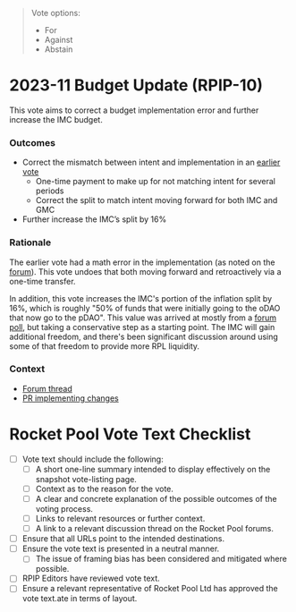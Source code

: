 > Vote options:
> - For
> - Against
> - Abstain

# 2023-11 Budget Update (RPIP-10)

This vote aims to correct a budget implementation error and further increase the IMC budget.

### Outcomes
- Correct the mismatch between intent and implementation in an [earlier vote](https://vote.rocketpool.net/#/proposal/0x510383ca82a0096fa670a260692cf7a4097e199ce4f731dc4efd97a21f19f988)
  - One-time payment to make up for not matching intent for several periods
  - Correct the split to match intent moving forward for both IMC and GMC
- Further increase the IMC’s split by 16%

### Rationale
The earlier vote had a math error in the implementation (as noted on the [forum](https://dao.rocketpool.net/t/intended-vs-actual-budget-mismatch-in-rpip-10/2053?u=valdorff)). This vote undoes that both moving forward and retroactively via a one-time transfer.

In addition, this vote increases the IMC's portion of the inflation split by 16%, which is roughly "50% of funds that were initially going to the oDAO that now go to the pDAO". This value was arrived at mostly from a [forum poll](https://dao.rocketpool.net/t/justification-for-moving-odao-inflation-to-the-imc/1939/12), but taking a conservative step as a starting point. The IMC will gain additional freedom, and there's been significant discussion around using some of that freedom to provide more RPL liquidity.  


### Context 
- [Forum thread](https://dao.rocketpool.net/t/mc-budget-update-proposal/2319)
- [PR implementing changes](https://github.com/rocket-pool/RPIPs/pull/106/files)

# Rocket Pool Vote Text Checklist
- [ ] Vote text should include the following:
  - [ ] A short one-line summary intended to display effectively on the snapshot vote-listing page.
  - [ ] Context as to the reason for the vote.
  - [ ] A clear and concrete explanation of the possible outcomes of the voting process.
  - [ ] Links to relevant resources or further context.
  - [ ] A link to a relevant discussion thread on the Rocket Pool forums.
- [ ] Ensure that all URLs point to the intended destinations.
- [ ] Ensure the vote text is presented in a neutral manner.
  - [ ] The issue of framing bias has been considered and mitigated where possible.
- [ ] RPIP Editors have reviewed vote text.
- [ ] Ensure a relevant representative of Rocket Pool Ltd has approved the vote text.ate in terms of layout.